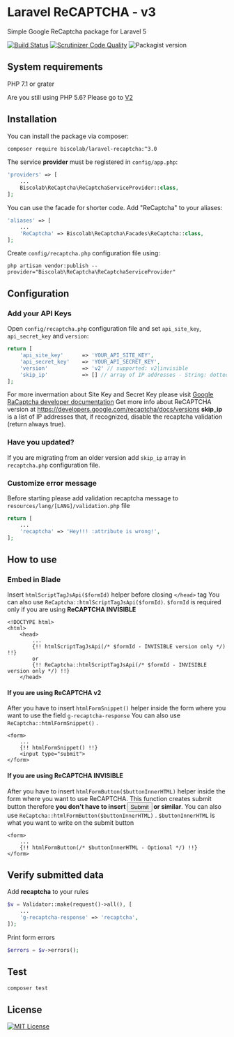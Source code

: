 # Laravel ReCAPTCHA - v3
Simple Google ReCaptcha package for Laravel 5

[![Build Status](https://travis-ci.org/biscolab/laravel-recaptcha.svg?branch=master)](https://travis-ci.org/biscolab/laravel-recaptcha) [![Scrutinizer Code Quality](https://scrutinizer-ci.com/g/biscolab/laravel-recaptcha/badges/quality-score.png?b=master)](https://scrutinizer-ci.com/g/biscolab/laravel-recaptcha/?branch=master) ![Packagist version](https://img.shields.io/packagist/v/biscolab/laravel-recaptcha.svg)

## System requirements
PHP 7.1 or grater

Are you still using PHP 5.6? Please go to [V2](https://github.com/biscolab/laravel-recaptcha/tree/v2.0.4)

## Installation

You can install the package via composer:
```sh
composer require biscolab/laravel-recaptcha:^3.0
```
The service **provider** must be registered in `config/app.php`:
```php
'providers' => [
    ...
    Biscolab\ReCaptcha\ReCaptchaServiceProvider::class,
];
```
You can use the facade for shorter code. Add "ReCaptcha" to your aliases:
```php
'aliases' => [
    ...
    'ReCaptcha' => Biscolab\ReCaptcha\Facades\ReCaptcha::class,
];
```
Create `config/recaptcha.php` configuration file using:
```su
php artisan vendor:publish --provider="Biscolab\ReCaptcha\ReCaptchaServiceProvider"
```

## Configuration

### Add your API Keys
Open `config/recaptcha.php` configuration file and set `api_site_key`, `api_secret_key` and `version`:
```php
return [
    'api_site_key'      => 'YOUR_API_SITE_KEY',
    'api_secret_key'    => 'YOUR_API_SECRET_KEY',
    'version'           => 'v2' // supported: v2|invisible 
    'skip_ip'           => [] // array of IP addresses - String: dotted quad format e.g.: 127.0.0.1
];
```
For more invermation about Site Key and Secret Key please visit [Google RaCaptcha developer documentation](https://developers.google.com/recaptcha/docs/start)
Get more info about ReCAPTCHA version at https://developers.google.com/recaptcha/docs/versions
**skip_ip** is a list of IP addresses that, if recognized, disable the recaptcha validation (return always true).

### Have you updated?
If you are migrating from an older version add `skip_ip` array in `recaptcha.php` configuration file.

### Customize error message
Before starting please add validation recaptcha message to `resources/lang/[LANG]/validation.php` file
```php
return [
    ...
    'recaptcha' => 'Hey!!! :attribute is wrong!',
];
```

## How to use

### Embed in Blade

Insert `htmlScriptTagJsApi($formId)` helper before closing `</head>` tag
You can also use `ReCaptcha::htmlScriptTagJsApi($formId)`.
`$formId` is required only if you are using **ReCAPTCHA INVISIBLE**
```blade
<!DOCTYPE html>
<html>
    <head>
        ...
        {!! htmlScriptTagJsApi(/* $formId - INVISIBLE version only */) !!}
        or
        {!! ReCaptcha::htmlScriptTagJsApi(/* $formId - INVISIBLE version only */) !!}
    </head>
```

#### If you are using ReCAPTCHA v2
After you have to insert `htmlFormSnippet()` helper inside the form where you want to use the field `g-recaptcha-response`
You can also use `ReCaptcha::htmlFormSnippet()` .
```blade
<form>
    ...
    {!! htmlFormSnippet() !!}
    <input type="submit">
</form>
```

#### If you are using ReCAPTCHA INVISIBLE
After you have to insert `htmlFormButton($buttonInnerHTML)` helper inside the form where you want to use ReCAPTCHA. This function creates submit button therefore **you don't have to insert <input type="submit"> or similar**.
You can also use `ReCaptcha::htmlFormButton($buttonInnerHTML)` .
`$buttonInnerHTML` is what you want to write on the submit button
```blade
<form>
    ...
    {!! htmlFormButton(/* $buttonInnerHTML - Optional */) !!}
</form>
```

## Verify submitted data

Add **recaptcha** to your rules
```php
$v = Validator::make(request()->all(), [
    ...
    'g-recaptcha-response' => 'recaptcha',
]);
```

Print form errors
```php
$errors = $v->errors();
```

## Test

```sh
composer test
```
## License
[![MIT License](https://img.shields.io/github/license/biscolab/laravel-recaptcha.svg)](https://github.com/biscolab/laravel-recaptcha/blob/master/LICENSE)
